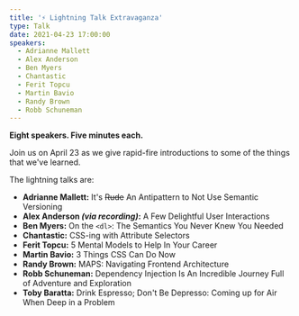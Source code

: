 ```yaml
---
title: '⚡ Lightning Talk Extravaganza'
type: Talk
date: 2021-04-23 17:00:00
speakers:
  - Adrianne Mallett
  - Alex Anderson
  - Ben Myers
  - Chantastic
  - Ferit Topcu
  - Martin Bavio
  - Randy Brown
  - Robb Schuneman
---
```


**Eight speakers. Five minutes each.**

Join us on April 23 as we give rapid-fire introductions to some of the things that we've learned.

The lightning talks are:

- **Adrianne Mallett:** It's ~~Rude~~ An Antipattern to Not Use Semantic Versioning
- **Alex Anderson _(via recording)_:** A Few Delightful User Interactions
- **Ben Myers:** On the `<dl>`: The Semantics You Never Knew You Needed
- **Chantastic:** CSS-ing with Attribute Selectors
- **Ferit Topcu:** 5 Mental Models to Help In Your Career
- **Martin Bavio:** 3 Things CSS Can Do Now
- **Randy Brown:** MAPS: Navigating Frontend Architecture
- **Robb Schuneman:** Dependency Injection Is An Incredible Journey Full of Adventure and Exploration
- **Toby Baratta:** Drink Espresso; Don't Be Depresso: Coming up for Air When Deep in a Problem
